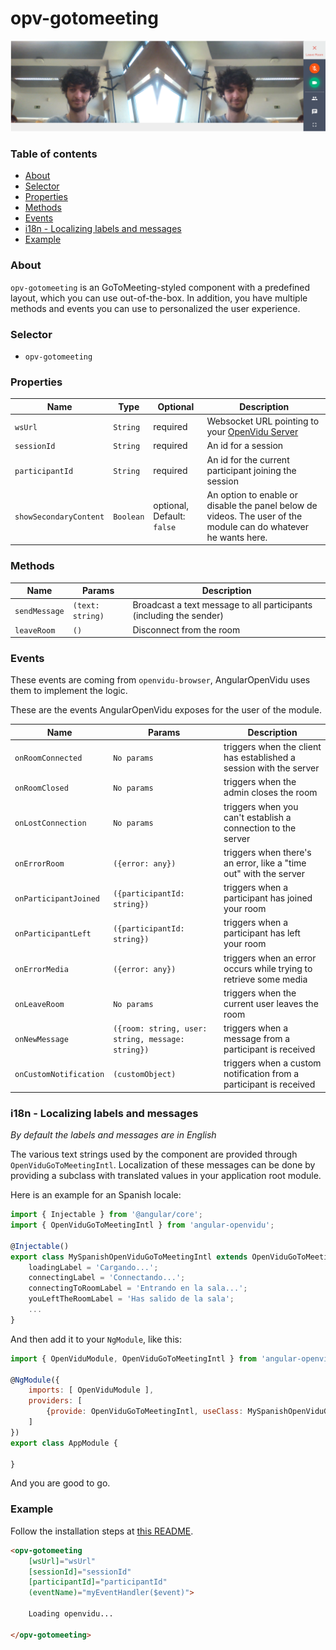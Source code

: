 # opv-gotomeeting

<p align="center">
	<img src="https://github.com/alxhotel/angular-openvidu/blob/master/docs/screenshots/openvidu_gotomeeting.png?raw=true"/>
</p>

### Table of contents

- [About](#about)
- [Selector](#selector)
- [Properties](#properties)
- [Methods](#methods)
- [Events](#events)
- [i18n - Localizing labels and messages](#i18n---localizing-labels-and-messages)
- [Example](#example)

### About

`opv-gotomeeting` is an GoToMeeting-styled component with a predefined layout, which you can use out-of-the-box.
In addition, you have multiple methods and events you can use to personalized the user experience.

### Selector

- `opv-gotomeeting`

### Properties

| Name | Type | Optional | Description |
|---|---|---|---|
| `wsUrl`			| `String` | required | Websocket URL pointing to your [OpenVidu Server][openvidu-server] |
| `sessionId`		| `String` | required | An id for a session |
| `participantId`	| `String` | required | An id for the current participant joining the session |
| `showSecondaryContent` | `Boolean` | optional, Default: `false` | An option to enable or disable the panel below de videos. The user of the module can do whatever he wants here. |

### Methods

| Name | Params | Description |
|---|---|---|
| `sendMessage`				| `(text: string)` | Broadcast a text message to all participants (including the sender) |
| `leaveRoom`				| `()` | Disconnect from the room |

### Events

These events are coming from `openvidu-browser`, AngularOpenVidu uses them to implement the logic.

These are the events AngularOpenVidu exposes for the user of the module.

| Name | Params | Description |
|---|---|---|
| `onRoomConnected`          | `No params` | triggers when the client has established a session with the server |
| `onRoomClosed`             | `No params` | triggers when the admin closes the room                            |
| `onLostConnection`         | `No params` | triggers when you can't establish a connection to the server       |
| `onErrorRoom`              | `({error: any})` | triggers when there's an error, like a "time out" with the server       |
| `onParticipantJoined`      | `({participantId: string})` | triggers when a participant has joined your room   |
| `onParticipantLeft`        | `({participantId: string})` | triggers when a participant has left your room     |
| `onErrorMedia`             | `({error: any})` | triggers when an error occurs while trying to retrieve some media  |
| `onLeaveRoom`              | `No params` | triggers when the current user leaves the room |
| `onNewMessage`             | `({room: string, user: string, message: string})` | triggers when a message from a participant is received |
| `onCustomNotification`     | `(customObject)` | triggers when a custom notification from a participant is received |

### i18n - Localizing labels and messages

*By default the labels and messages are in English*

The various text strings used by the component are provided through `OpenViduGoToMeetingIntl`.
Localization of these messages can be done by providing a subclass with translated values in your application root module.

Here is an example for an Spanish locale:

```js
import { Injectable } from '@angular/core';
import { OpenViduGoToMeetingIntl } from 'angular-openvidu';

@Injectable()
export class MySpanishOpenViduGoToMeetingIntl extends OpenViduGoToMeetingIntl {
	loadingLabel = 'Cargando...';
	connectingLabel = 'Connectando...';
	connectingToRoomLabel = 'Entrando en la sala...';
	youLeftTheRoomLabel = 'Has salido de la sala';
	...
}
```

And then add it to your `NgModule`, like this:

```js
import { OpenViduModule, OpenViduGoToMeetingIntl } from 'angular-openvidu';

@NgModule({
	imports: [ OpenViduModule ],
	providers: [
		{provide: OpenViduGoToMeetingIntl, useClass: MySpanishOpenViduGoToMeetingIntl},
	]
})
export class AppModule {

}
```

And you are good to go.

### Example

Follow the installation steps at [this README](/README.md#installation). 

```html
<opv-gotomeeting
	[wsUrl]="wsUrl"
	[sessionId]="sessionId"
	[participantId]="participantId"
	(eventName)="myEventHandler($event)">

	Loading openvidu...

</opv-gotomeeting>
```

[openvidu-server]: https://github.com/OpenVidu/openvidu/tree/master/openvidu-server
